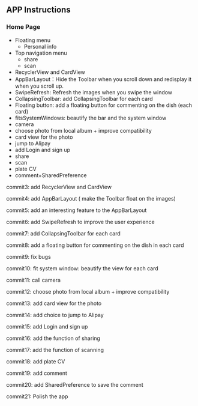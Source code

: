 ## APP Instructions

### Home Page

- Floating menu
  - Personal info
- Top navigation menu
  - share
  - scan
- RecyclerView and CardView
- AppBarLayout：Hide the Toolbar when you scroll down and redisplay it when you scroll up.
- SwipeRefresh: Refresh the images when you swipe the window
- CollapsingToolbar: add CollapsingToolbar for each card
- Floating button: add a floating button for commenting on the dish (each card)
- fitsSystemWindows: beautify the bar and the system window
- camera
- choose photo from local album + improve compatibility
- card view for the photo
- jump to Alipay
- add Login and sign up
- share
- scan
- plate CV
- comment+SharedPreference



commit3: add RecyclerView and CardView

commit4: add AppBarLayout ( make the Toolbar float on the images) 

commit5: add an interesting feature to the AppBarLayout

commit6: add SwipeRefresh to improve the user experience

commit7: add CollapsingToolbar for each card

commit8: add a floating button for commenting on the dish in each card

commit9: fix bugs

commit10: fit system window: beautify the view for each card

commit11: call camera

commit12: choose photo from local album + improve compatibility

commit13: add card view for the photo

commit14: add choice to jump to Alipay

commit15: add Login and sign up

commit16: add the function of sharing

commit17: add the function of scanning

commit18: add plate CV

commit19: add comment

commit20: add SharedPreference to save the comment

commit21: Polish the app